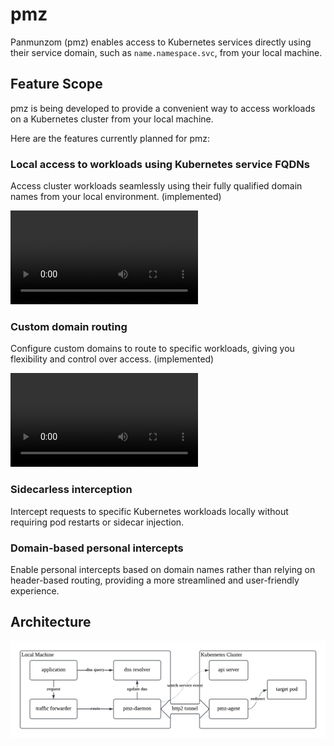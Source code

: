 # pmz

Panmunzom (pmz) enables access to Kubernetes services directly using their service domain,
such as `name.namespace.svc`, from your local machine.

## Feature Scope

pmz is being developed to provide a convenient way to access workloads on a Kubernetes cluster from your local machine.

Here are the features currently planned for pmz:

### Local access to workloads using Kubernetes service FQDNs

Access cluster workloads seamlessly using their fully qualified domain names from your local environment. (implemented)

![local access to k8s workload](docs/images/local-access-to-k8s-workload.mov)

### Custom domain routing

Configure custom domains to route to specific workloads, giving you flexibility and control over access. (implemented)

![custom domain routing](docs/images/custom-domain-routing.mov)

### Sidecarless interception

Intercept requests to specific Kubernetes workloads locally without requiring pod restarts or sidecar injection.

### Domain-based personal intercepts

Enable personal intercepts based on domain names rather than relying on header-based routing, providing a more streamlined and user-friendly experience.

## Architecture

![pmz architecture](docs/images/pmz-arch.png)
